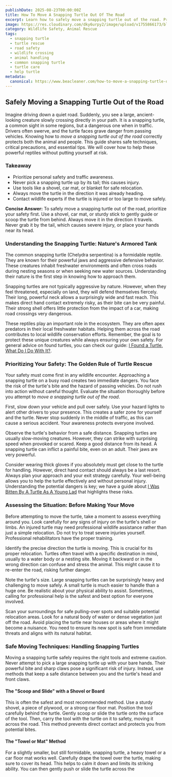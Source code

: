 ```yaml
---
publishDate: 2025-08-23T00:00:00Z
title: How To Move A Snapping Turtle Out Of The Road
excerpt: Learn how to safely move a snapping turtle out of the road. Protect wildlife and yourself with expert tips on handling, relocation, and critical safety measures.
image: https://res.cloudinary.com/dky6urpy2/image/upload/v1755866173/blog_image_1755866173_anai1m.webp
category: Wildlife Safety, Animal Rescue
tags:
  - snapping turtle
  - turtle rescue
  - road safety
  - wildlife crossing
  - animal handling
  - common snapping turtle
  - turtle care
  - help turtle
metadata:
  canonical: https://www.beacleaner.com/how-to-move-a-snapping-turtle-out-of-the-road
---
```


## Safely Moving a Snapping Turtle Out of the Road

Imagine driving down a quiet road. Suddenly, you see a large, ancient-looking creature slowly crossing directly in your path. It is a snapping turtle, a common sight in some regions, but a dangerous one when in traffic. Drivers often swerve, and the turtle faces grave danger from passing vehicles. Knowing how to *move a snapping turtle out of the road* correctly protects both the animal and people. This guide shares safe techniques, critical precautions, and essential tips. We will cover how to help these powerful reptiles without putting yourself at risk.

### Takeaway

*   Prioritize personal safety and traffic awareness.
*   Never pick a snapping turtle up by its tail; this causes injury.
*   Use tools like a shovel, car mat, or blanket for safe relocation.
*   Always move the turtle in the direction it was already heading.
*   Contact wildlife experts if the turtle is injured or too large to move safely.

**Concise Answer:** To safely move a snapping turtle out of the road, prioritize your safety first. Use a shovel, car mat, or sturdy stick to gently guide or scoop the turtle from behind. Always move it in the direction it travels. Never grab it by the tail, which causes severe injury, or place your hands near its head.

### Understanding the Snapping Turtle: Nature's Armored Tank

The common snapping turtle (Chelydra serpentina) is a formidable reptile. They are known for their powerful jaws and aggressive defensive behavior. These creatures inhabit freshwater environments and often cross roads during nesting seasons or when seeking new water sources. Understanding their nature is the first step in knowing how to approach them.

Snapping turtles are not typically aggressive by nature. However, when they feel threatened, especially on land, they will defend themselves fiercely. Their long, powerful neck allows a surprisingly wide and fast reach. This makes direct hand contact extremely risky, as their bite can be very painful. Their strong shell offers little protection from the impact of a car, making road crossings very dangerous.

These reptiles play an important role in the ecosystem. They are often apex predators in their local freshwater habitats. Helping them across the road contributes to local wildlife conservation efforts. Remember, the goal is to protect these unique creatures while always ensuring your own safety. For general advice on found turtles, you can check our guide: [I Found a Turtle, What Do I Do With It?](https://beacleaner.com/i-found-a-turtle-what-do-i-do-with-it).

### Prioritizing Your Safety: The Golden Rule of Turtle Rescue

Your safety must come first in any wildlife encounter. Approaching a snapping turtle on a busy road creates two immediate dangers. You face the risk of the turtle's bite and the hazard of passing vehicles. Do not rush into action without careful thought. Evaluate the situation thoroughly before you attempt to *move a snapping turtle out of the road*.

First, slow down your vehicle and pull over safely. Use your hazard lights to alert other drivers to your presence. This creates a safer zone for yourself and the turtle. Never stop suddenly in the middle of traffic, as this can cause a serious accident. Your awareness protects everyone involved.

Observe the turtle's behavior from a safe distance. Snapping turtles are usually slow-moving creatures. However, they can strike with surprising speed when provoked or scared. Keep a good distance from its head. A snapping turtle can inflict a painful bite, even on an adult. Their jaws are very powerful.

Consider wearing thick gloves if you absolutely must get close to the turtle for handling. However, direct hand contact should always be a last resort. Always plan your approach and your exit strategy carefully. Your well-being allows you to help the turtle effectively and without personal injury. Understanding the potential dangers is key; we have a guide about [I Was Bitten By A Turtle As A Young Lad](https://beacleaner.com/i-was-bitten-by-a-turtle-as-a-young-lad) that highlights these risks.

### Assessing the Situation: Before Making Your Move

Before attempting to move the turtle, take a moment to assess everything around you. Look carefully for any signs of injury on the turtle's shell or limbs. An injured turtle may need professional wildlife assistance rather than just a simple relocation. Do not try to treat severe injuries yourself. Professional rehabilitators have the proper training.

Identify the precise direction the turtle is moving. This is crucial for its proper relocation. Turtles often travel with a specific destination in mind, usually to a water body or a nesting site. Moving it backward or in the wrong direction can confuse and stress the animal. This might cause it to re-enter the road, risking further danger.

Note the turtle's size. Large snapping turtles can be surprisingly heavy and challenging to move safely. A small turtle is much easier to handle than a huge one. Be realistic about your physical ability to assist. Sometimes, calling for professional help is the safest and best option for everyone involved.

Scan your surroundings for safe pulling-over spots and suitable potential relocation areas. Look for a natural body of water or dense vegetation just off the road. Avoid placing the turtle near houses or areas where it might become a nuisance. You need to ensure its new spot is safe from immediate threats and aligns with its natural habitat.

### Safe Moving Techniques: Handling Snapping Turtles

Moving a snapping turtle safely requires the right tools and extreme caution. Never attempt to pick a large snapping turtle up with your bare hands. Their powerful bite and sharp claws pose a significant risk of injury. Instead, use methods that keep a safe distance between you and the turtle's head and front claws.

#### The "Scoop and Slide" with a Shovel or Board

This is often the safest and most recommended method. Use a sturdy shovel, a piece of plywood, or a strong car floor mat. Position the tool carefully behind the turtle. Gently scoop or slide the turtle onto the surface of the tool. Then, carry the tool with the turtle on it to safety, moving it across the road. This method prevents direct contact and protects you from potential bites.

#### The "Towel or Mat" Method

For a slightly smaller, but still formidable, snapping turtle, a heavy towel or a car floor mat works well. Carefully drape the towel over the turtle, making sure to cover its head. This helps to calm it down and limits its striking ability. You can then gently push or slide the turtle across the